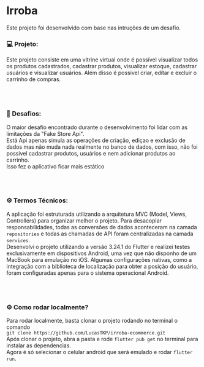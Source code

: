 # Irroba
Este projeto foi desenvolvido com base nas intruções de um desafio.


### 💻 Projeto:

Este projeto consiste em uma vitrine virtual onde é possível visualizar todos os produtos cadastrados, cadastrar produtos, visualizar estoque, cadastrar usuários e visualizar usuários.
Além disso é possivel criar, editar e excluir o carrinho de compras.

<br /> <br />

### 🎯 Desafios:

O maior desafio encontrado durante o desenvolvimento foi lidar com as limitações da "Fake Store Api".  
Está Api apenas simula as operações de criação, ediçao e exclusão de dados mas não muda nada realmente no banco de dados, com isso, não foi possivel cadastrar produtos, usuários e nem adicionar produtos ao carrinho.  
Isso fez o aplicativo ficar mais estático  

<br /> <br />

### ⚙️ Termos Técnicos:
A aplicação foi estruturada utilizando a arquitetura MVC (Model, Views, Controllers) para organizar melhor o projeto. Para desacoplar responsabilidades, todas as conversões de dados aconteceram na camada `repositories` e todas as chamadas de API foram centralizadas na camada `services`.  
Desenvolvi o projeto utilizando a versão 3.24.1 do Flutter e realizei testes exclusivamente em dispositivos Android, uma vez que não disponho de um MacBook para emulação no iOS. Algumas configurações nativas, como a integração com a biblioteca de localização para obter a posição do usuário, foram configuradas apenas para o sistema operacional Android.

<br /> <br />

### ⚙️ Como rodar localmente?

Para rodar localmente, basta clonar o projeto rodando no terminal o comando  
`git clone https://github.com/LucasTKP/irroba-ecommerce.git`  
Após clonar o projeto, abra a pasta e rode `flutter pub get` no terminal para instalar as dependencias.  
Agora é só selecionar o celular android que será emulado e rodar `flutter run`.  

<br /> <br />





<br />
